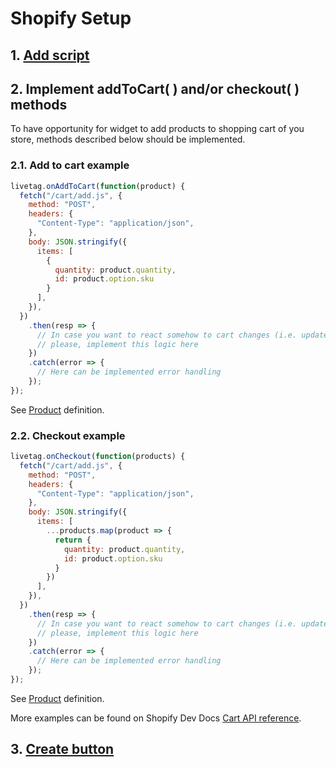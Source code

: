 # Shopify Setup

## 1. [Add script](../setup/README.md#_1-add-script)

## 2. Implement addToCart( ) and/or checkout( ) methods

To have opportunity for widget to add products to shopping cart of you store, methods described below should be
implemented.

### 2.1. Add to cart example

```js
livetag.onAddToCart(function(product) {
  fetch("/cart/add.js", {
    method: "POST",
    headers: {
      "Content-Type": "application/json",
    },
    body: JSON.stringify({
      items: [
        {
          quantity: product.quantity,
          id: product.option.sku
        }
      ],
    }),
  })
    .then(resp => {
      // In case you want to react somehow to cart changes (i.e. update view),
      // please, implement this logic here
    })
    .catch(error => {
      // Here can be implemented error handling
    });
});
```

See [Product](../sdk/events.md#product-definition) definition.

### 2.2. Checkout example

```js
livetag.onCheckout(function(products) {
  fetch("/cart/add.js", {
    method: "POST",
    headers: {
      "Content-Type": "application/json",
    },
    body: JSON.stringify({
      items: [
        ...products.map(product => {
          return {
            quantity: product.quantity,
            id: product.option.sku
          }
        })
      ],
    }),
  })
    .then(resp => {
      // In case you want to react somehow to cart changes (i.e. update view) or navigate to checkout page,
      // please, implement this logic here
    })
    .catch(error => {
      // Here can be implemented error handling
    });
});
```

See [Product](../sdk/events.md#product-definition) definition.

More examples can be found on Shopify Dev Docs [Cart API reference](https://shopify.dev/docs/themes/ajax-api/reference/cart).

## 3. [Create button](../setup/README.md#_2-create-button)
